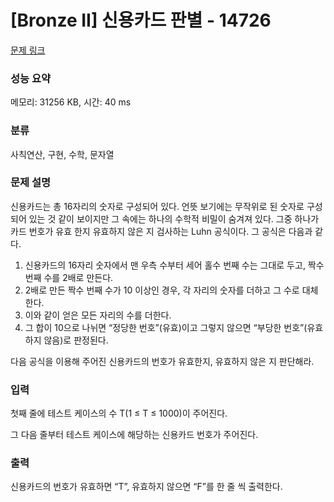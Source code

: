 # [Bronze II] 신용카드 판별 - 14726 

[문제 링크](https://www.acmicpc.net/problem/14726) 

### 성능 요약

메모리: 31256 KB, 시간: 40 ms

### 분류

사칙연산, 구현, 수학, 문자열

### 문제 설명

<p>신용카드는 총 16자리의 숫자로 구성되어 있다. 언뜻 보기에는 무작위로 된 숫자로 구성되어 있는 것 같이 보이지만 그 속에는 하나의 수학적 비밀이 숨겨져 있다. 그중 하나가 카드 번호가 유효 한지 유효하지 않은 지 검사하는 Luhn 공식이다. 그 공식은 다음과 같다.</p>

<ol>
	<li>신용카드의 16자리 숫자에서 맨 우측 수부터 세어 홀수 번째 수는 그대로 두고, 짝수 번째 수를 2배로 만든다.</li>
	<li>2배로 만든 짝수 번째 수가 10 이상인 경우, 각 자리의 숫자를 더하고 그 수로 대체한다.</li>
	<li>이와 같이 얻은 모든 자리의 수를 더한다.</li>
	<li>그 합이 10으로 나뉘면 “정당한 번호”(유효)이고 그렇지 않으면 “부당한 번호”(유효하지 않음)로 판정된다.</li>
</ol>

<p>다음 공식을 이용해 주어진 신용카드의 번호가 유효한지, 유효하지 않은 지 판단해라.</p>

### 입력 

 <p>첫째 줄에 테스트 케이스의 수 T(1 ≤ T ≤ 1000)이 주어진다.</p>

<p>그 다음 줄부터 테스트 케이스에 해당하는 신용카드 번호가 주어진다.</p>

### 출력 

 <p>신용카드의 번호가 유효하면 “T”, 유효하지 않으면 “F”를 한 줄 씩 출력한다.</p>

